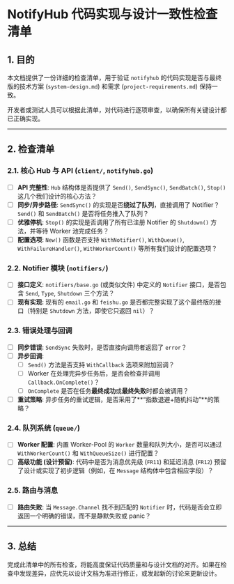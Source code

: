# NotifyHub 代码实现与设计一致性检查清单

## 1. 目的

本文档提供了一份详细的检查清单，用于验证 `notifyhub` 的代码实现是否与最终版的技术方案 (`system-design.md`) 和需求 (`project-requirements.md`) 保持一致。

开发者或测试人员可以根据此清单，对代码进行逐项审查，以确保所有关键设计都已正确实现。

---

## 2. 检查清单

### 2.1. 核心 Hub 与 API (`client/`, `notifyhub.go`)

- [ ] **API 完整性**: `Hub` 结构体是否提供了 `Send()`, `SendSync()`, `SendBatch()`, `Stop()` 这几个我们设计的核心方法？
- [ ] **同步/异步路径**: `SendSync()` 的实现是否**绕过了队列**，直接调用了 Notifier？`Send()` 和 `SendBatch()` 是否将任务推入了队列？
- [ ] **优雅停机**: `Stop()` 的实现是否调用了所有已注册 Notifier 的 `Shutdown()` 方法，并等待 Worker 池完成任务？
- [ ] **配置选项**: `New()` 函数是否支持 `WithNotifier()`, `WithQueue()`, `WithFailureHandler()`, `WithWorkerCount()` 等所有我们设计的配置选项？

### 2.2. Notifier 模块 (`notifiers/`)

- [ ] **接口定义**: `notifiers/base.go` (或类似文件) 中定义的 `Notifier` 接口，是否包含 `Send`, `Type`, `Shutdown` 三个方法？
- [ ] **现有实现**: 现有的 `email.go` 和 `feishu.go` 是否都完整实现了这个最终版的接口（特别是 `Shutdown` 方法，即使它只返回 `nil`）？

### 2.3. 错误处理与回调

- [ ] **同步错误**: `SendSync` 失败时，是否直接向调用者返回了 `error`？
- [ ] **异步回调**:
    - [ ] `Send()` 方法是否支持 `WithCallback` 选项来附加回调？
    - [ ] Worker 在处理完异步任务后，是否会检查并调用 `Callback.OnComplete()`？
    - [ ] `OnComplete` 是否在任务**最终成功**或**最终失败**时都会被调用？
- [ ] **重试策略**: 异步任务的重试逻辑，是否采用了**“指数退避+随机抖动”**的策略？

### 2.4. 队列系统 (`queue/`)

- [ ] **Worker 配置**: 内置 Worker-Pool 的 `Worker` 数量和队列大小，是否可以通过 `WithWorkerCount()` 和 `WithQueueSize()` 进行配置？
- [ ] **高级功能 (设计预留)**: 代码中是否为消息优先级 (`FR11`) 和延迟消息 (`FR12`) 预留了设计或实现了初步逻辑（例如，在 `Message` 结构体中包含相应字段）？

### 2.5. 路由与消息

- [ ] **路由失败**: 当 `Message.Channel` 找不到匹配的 `Notifier` 时，代码是否会立即返回一个明确的错误，而不是静默失败或 panic？

---

## 3. 总结

完成此清单中的所有检查，将能高度保证代码质量和与设计文档的对齐。如果在检查中发现差异，应优先以设计文档为准进行修正，或发起新的讨论来更新设计。
